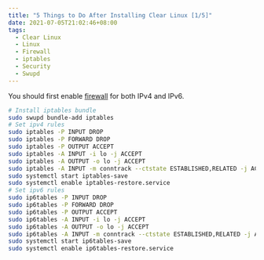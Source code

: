 ```yaml
---
title: "5 Things to Do After Installing Clear Linux [1/5]"
date: 2021-07-05T21:02:46+08:00
tags:
  - Clear Linux
  - Linux
  - Firewall
  - iptables
  - Security
  - Swupd
---
```

You should first enable [firewall][clear linux firewall documentation] for both IPv4 and IPv6.

```sh
# Install iptables bundle
sudo swupd bundle-add iptables
# Set ipv4 rules
sudo iptables -P INPUT DROP
sudo iptables -P FORWARD DROP
sudo iptables -P OUTPUT ACCEPT
sudo iptables -A INPUT -i lo -j ACCEPT
sudo iptables -A OUTPUT -o lo -j ACCEPT
sudo iptables -A INPUT -m conntrack --ctstate ESTABLISHED,RELATED -j ACCEPT
sudo systemctl start iptables-save
sudo systemctl enable iptables-restore.service
# Set ipv6 rules
sudo ip6tables -P INPUT DROP
sudo ip6tables -P FORWARD DROP
sudo ip6tables -P OUTPUT ACCEPT
sudo ip6tables -A INPUT -i lo -j ACCEPT
sudo ip6tables -A OUTPUT -o lo -j ACCEPT
sudo ip6tables -A INPUT -m conntrack --ctstate ESTABLISHED,RELATED -j ACCEPT
sudo systemctl start ip6tables-save
sudo systemctl enable ip6tables-restore.service
```

[clear linux firewall documentation]: https://docs.01.org/clearlinux/latest/guides/network/firewall.html#iptables
